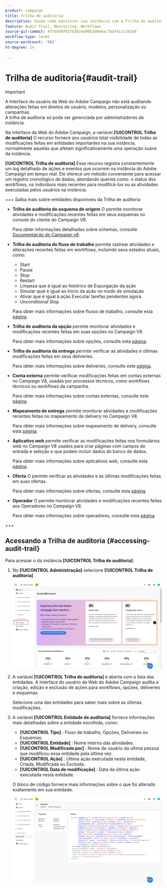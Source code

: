 ```yaml
---
product: campaign
title: Trilha de auditoria
description: Saiba como monitorar sua instância com a Trilha de auditoria do Campaign
feature: Audit Trail, Monitoring, Workflows
source-git-commit: 4f7dd30f02f83624a00b3d0e6ac7ba74c1c242e0
workflow-type: tm+mt
source-wordcount: '582'
ht-degree: 1%

---
```


# Trilha de auditoria{#audit-trail}

>[!IMPORTANT]
>
>A Interface do usuário da Web do Adobe Campaign não está auditando alterações feitas em direitos de usuário, modelos, personalização ou campanhas.\
>A trilha de auditoria só pode ser gerenciada por administradores da instância.

Na interface da Web do Adobe Campaign, a variável **[!UICONTROL Trilha de auditoria]** O recurso fornece aos usuários total visibilidade de todas as modificações feitas em entidades importantes na sua instância, normalmente aquelas que afetam significativamente uma operação suave da instância.

**[!UICONTROL Trilha de auditoria]** Esse recurso registra constantemente um log detalhado de ações e eventos que ocorrem na instância do Adobe Campaign em tempo real. Ele oferece um método conveniente para acessar um registro cronológico de dados, abordando queries como: o status dos workflows, os indivíduos mais recentes para modificá-los ou as atividades executadas pelos usuários na instância.

+++ Saiba mais sobre entidades disponíveis da Trilha de auditoria

* **Trilha de auditoria do esquema de origem** O permite monitorar atividades e modificações recentes feitas em seus esquemas no console do cliente do Campaign V8.

  Para obter informações detalhadas sobre schemas, consulte [Documentação do Campaign v8](https://experienceleague.adobe.com/en/docs/campaign/campaign-v8/developer/shemas-forms/schemas).

* **Trilha de auditoria do fluxo de trabalho** permite rastrear atividades e alterações recentes feitas em workflows, incluindo seus estados atuais, como:

   * Start
   * Pause
   * Stop
   * Restart
   * Limpeza que é igual ao histórico de Expurgação da ação
   * Simular qual é igual ao Início da ação no modo de simulação
   * Ativar que é igual à ação Executar tarefas pendentes agora
   * Unconditional Stop

  Para obter mais informações sobre fluxos de trabalho, consulte esta [página](../workflows/gs-workflows.md).

* **Trilha de auditoria da opção** permite monitorar atividades e modificações recentes feitas em suas opções no Campaign V8.

  Para obter mais informações sobre opções, consulte esta [página](https://experienceleague.adobe.com/en/docs/campaign-classic/using/installing-campaign-classic/appendices/configuring-campaign-options).

* **Trilha de auditoria da entrega** permite verificar as atividades e últimas modificações feitas em seus deliveries.

  Para obter mais informações sobre deliveries, consulte este [página](../msg/gs-deliveries.md).

* **Conta externa** permite verificar modificações feitas em contas externas no Campaign V8, usadas por processos técnicos, como workflows técnicos ou workflows da campanha.

  Para obter mais informações sobre contas externas, consulte este [página](https://experienceleague.adobe.com/en/docs/campaign/campaign-v8/config/configuration/external-accounts).

* **Mapeamento de entrega** permite monitorar atividades e modificações recentes feitas no mapeamento de delivery no Campaign V8.

  Para obter mais informações sobre mapeamento de delivery, consulte esta [página](https://experienceleague.adobe.com/en/docs/campaign/campaign-v8/audience/add-profiles/target-mappings).

* **Aplicativo web** permite verificar as modificações feitas nos formulários web no Campaign V8 usados para criar páginas com campos de entrada e seleção e que podem incluir dados do banco de dados.

  Para obter mais informações sobre aplicativos web, consulte esta [página](https://experienceleague.adobe.com/en/docs/campaign/campaign-v8/content/webapps).

* **Oferta** O permite verificar as atividades e as últimas modificações feitas em suas ofertas.

  Para obter mais informações sobre ofertas, consulte esta [página](../msg/offers.md).

* **Operador** O permite monitorar atividades e modificações recentes feitas aos Operadores no Campaign V8.

  Para obter mais informações sobre operadores, consulte esta [página](https://experienceleague.adobe.com/en/docs/campaign/campaign-v8/offers/interaction-settings/interaction-operators).

+++

## Acessando a Trilha de auditoria {#accessing-audit-trail}

Para acessar o da instância **[!UICONTROL Trilha de auditoria]**:

1. No **[!UICONTROL Administração]** selecione **[!UICONTROL Trilha de auditoria]** .

   ![](assets/audit-trail-1.png)

1. A variável **[!UICONTROL Trilha de auditoria]** é aberta com a lista das entidades. A Interface do usuário da Web do Adobe Campaign audita a criação, edição e exclusão de ações para workflows, opções, deliveries e esquemas.

   Selecione uma das entidades para saber mais sobre as últimas modificações.

1. A variável **[!UICONTROL Entidade de auditoria]** fornece informações mais detalhadas sobre a entidade escolhida, como:

   * **[!UICONTROL Tipo]** : Fluxo de trabalho, Opções, Deliveries ou Esquemas.
   * **[!UICONTROL Entidade]** : Nome interno das atividades.
   * **[!UICONTROL Modificado por]** : Nome de usuário da última pessoa que modificou essa entidade pela última vez.
   * **[!UICONTROL Ação]** : Última ação executada nesta entidade, Criada, Modificada ou Excluída.
   * **[!UICONTROL Data de modificação]** : Data da última ação executada nesta entidade.

   O bloco de código fornece mais informações sobre o que foi alterado exatamente em sua entidade.

   ![](assets/audit-trail-2.png)

